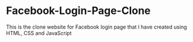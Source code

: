 # Facebook-Login-Page-Clone
This is the clone website for Facebook login page that I have created using HTML, CSS and JavaScript
